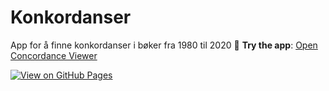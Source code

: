 # Konkordanser
App for å finne konkordanser i bøker fra 1980 til 2020
🚀 **Try the app**: [Open Concordance Viewer](https://yoonsen.github.io/Konkordanser/)

[![View on GitHub Pages](https://img.shields.io/badge/GitHub%20Pages-Live-blue?logo=github)](https://yoonsen.github.io/Konkordanser/)


